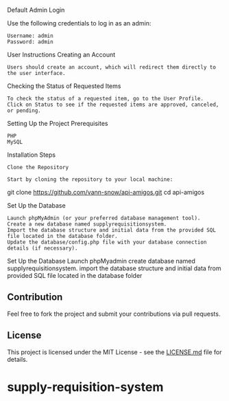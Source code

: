 Default Admin Login

Use the following credentials to log in as an admin:

    Username: admin
    Password: admin

User Instructions
Creating an Account

    Users should create an account, which will redirect them directly to the user interface.

Checking the Status of Requested Items

    To check the status of a requested item, go to the User Profile.
    Click on Status to see if the requested items are approved, canceled, or pending.

Setting Up the Project
Prerequisites

    PHP
    MySQL
    

Installation Steps

    Clone the Repository

    Start by cloning the repository to your local machine:

git clone https://github.com/vann-snow/api-amigos.git
cd api-amigos

Set Up the Database

    Launch phpMyAdmin (or your preferred database management tool).
    Create a new database named supplyrequisitionsystem.
    Import the database structure and initial data from the provided SQL file located in the database folder.
    Update the database/config.php file with your database connection details (if necessary).




Set Up the Database
  Launch phpMyadmin
  create database named supplyrequisitionsystem.
  import the database structure and initial data from provided SQL file  located in the  database folder



## Contribution

Feel free to fork the project and submit your contributions via pull requests.

## License

This project is licensed under the MIT License - see the [LICENSE.md](LICENSE.md) file for details.

# supply-requisition-system
